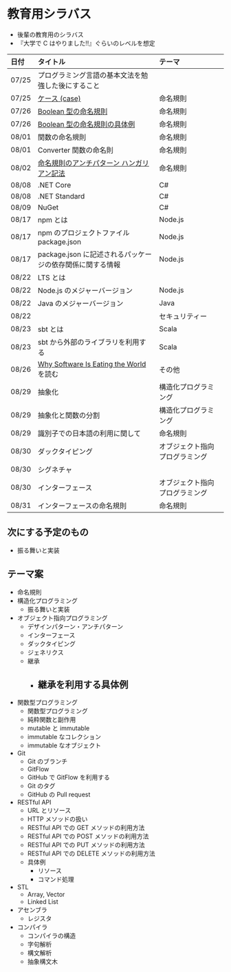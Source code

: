 # 教育用シラバス

- 後輩の教育用のシラバス
- 『大学で C はやりました!!』ぐらいのレベルを想定

| 日付  | タイトル                                                                                                   | テーマ                         |
| :---- | :--------------------------------------------------------------------------------------------------------- | :----------------------------- |
| 07/25 | プログラミング言語の基本文法を勉強した後にすること                                                         |                                |
| 07/25 | [ケース (case)](https://mem-on.com/memos/0e446454-2723-4ab9-8d04-6399ff31a0b4)                             | 命名規則                       |
| 07/26 | [Boolean 型の命名規則](https://mem-on.com/memos/d1fd3d89-0c36-42cb-86b8-01754d5a36b4)                      | 命名規則                       |
| 07/26 | [Boolean 型の命名規則の具体例](https://mem-on.com/memos/7b0dc93f-a786-46dd-b38a-37dec7660fd5)              | 命名規則                       |
| 08/01 | 関数の命名規則                                                                                             | 命名規則                       |
| 08/01 | Converter 関数の命名則                                                                                     | 命名規則                       |
| 08/02 | [命名規則のアンチパターン ハンガリアン記法](https://mem-on.com/memos/bfe58e8c-e1d1-466f-881a-25b448372a47) | 命名規則                       |
| 08/08 | .NET Core                                                                                                  | C#                             |
| 08/08 | .NET Standard                                                                                              | C#                             |
| 08/09 | NuGet                                                                                                      | C#                             |
| 08/17 | npm とは                                                                                                   | Node.js                        |
| 08/17 | npm のプロジェクトファイル package.json                                                                    | Node.js                        |
| 08/17 | package.json に記述されるパッケージの依存関係に関する情報                                                  | Node.js                        |
| 08/22 | LTS とは                                                                                                   |                                |
| 08/22 | Node.js のメジャーバージョン                                                                               | Node.js                        |
| 08/22 | Java のメジャーバージョン                                                                                  | Java                           |
| 08/22 |                                                                                                            | セキュリティー                 |
| 08/23 | sbt とは                                                                                                   | Scala                          |
| 08/23 | sbt から外部のライブラリを利用する                                                                         | Scala                          |
| 08/26 | [Why Software Is Eating the World](https://a16z.com/2011/08/20/why-software-is-eating-the-world/) を読む   | その他                         |
| 08/29 | 抽象化                                                                                                     | 構造化プログラミング           |
| 08/29 | 抽象化と関数の分割                                                                                         | 構造化プログラミング           |
| 08/29 | 識別子での日本語の利用に関して                                                                             | 命名規則                       |
| 08/30 | ダックタイピング                                                                                           | オブジェクト指向プログラミング |
| 08/30 | シグネチャ                                                                                                 |                                |
| 08/30 | インターフェース                                                                                           | オブジェクト指向プログラミング |
| 08/31 | インターフェースの命名規則                                                                                 | 命名規則                       |

## 次にする予定のもの

- 振る舞いと実装

## テーマ案

- 命名規則
- 構造化プログラミング
  - 振る舞いと実装
- オブジェクト指向プログラミング
  - デザインパターン・アンチパターン
  - インターフェース
  - ダックタイピング
  - ジェネリクス
  - 継承
    - 継承を利用する具体例
      -
- 関数型プログラミング
  - 関数型プログラミング
  - 純粋関数と副作用
  - mutable と immutable
  - immutable なコレクション
  - immutable なオブジェクト
- Git
  - Git のブランチ
  - GitFlow
  - GitHub で GitFlow を利用する
  - Git のタグ
  - GitHub の Pull request
- RESTful API
  - URL とリソース
  - HTTP メソッドの扱い
  - RESTful API での GET メソッドの利用方法
  - RESTful API での POST メソッドの利用方法
  - RESTful API での PUT メソッドの利用方法
  - RESTful API での DELETE メソッドの利用方法
  - 具体例
    - リソース
    - コマンド処理
- STL
  - Array, Vector
  - Linked List
- アセンブラ
  - レジスタ
- コンパイラ
  - コンパイラの構造
  - 字句解析
  - 構文解析
  - 抽象構文木
